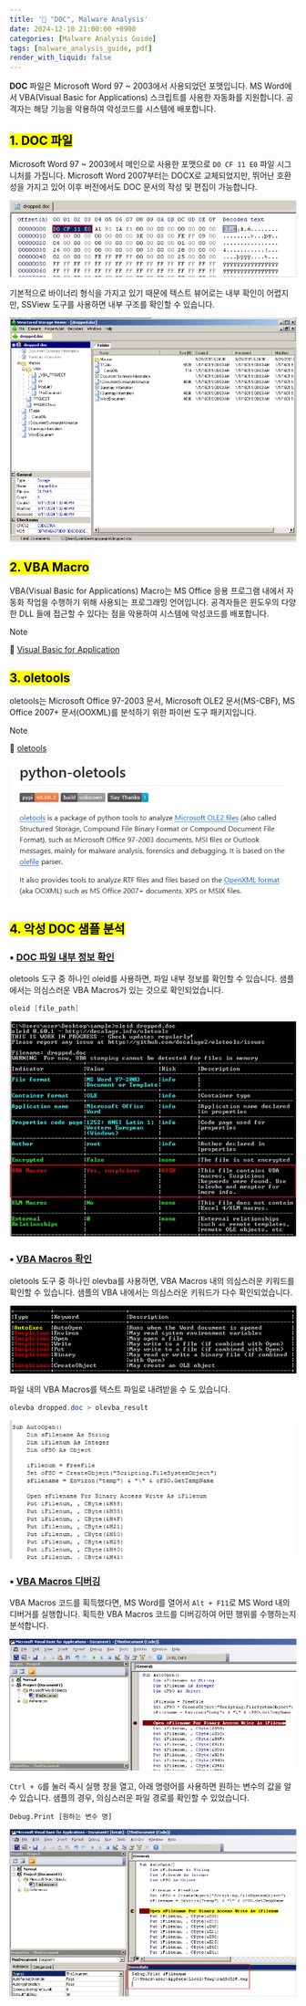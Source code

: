 ```yaml
---
title: '📑 "DOC", Malware Analysis'
date: 2024-12-10 21:00:00 +0900
categories: [Malware Analysis Guide]
tags: [malware_analysis_guide, pdf]
render_with_liquid: false
---
```




**DOC** 파일은 Microsoft Word 97 ~ 2003에서 사용되었던 포맷입니다. MS Word에서 VBA(Visual Basic for Applications) 스크립트를 사용한 자동화를 지원합니다. 공격자는 해당 기능을 악용하여 악성코드를 시스템에 배포합니다.

## <mark>1. DOC 파일</mark>

Microsoft Word 97 ~ 2003에서 메인으로 사용한 포맷으로 `DO CF 11 E0` 파일 시그니처를 가집니다. Microsoft Word 2007부터는 DOCX로 교체되었지만, 뛰어난 호환성을 가지고 있어 이후 버전에서도 DOC 문서의 작성 및 편집이 가능합니다.

<img src="../images/2024-12-13-DOC-Malware-Analysis/IMG-doc 분석-20240911134639250.png" alt="IMG-doc 분석-20240911134639250" style="zoom:80%;" />

기본적으로 바이너리 형식을 가지고 있기 때문에 텍스트 뷰어로는 내부 확인이 어렵지만, SSView 도구를 사용하면 내부 구조를 확인할 수 있습니다.

<img src="../images/2024-12-13-DOC-Malware-Analysis/IMG-doc 분석-20240911135636754.png" alt="IMG-doc 분석-20240911135636754" style="zoom: 67%;" />



## <mark>2. VBA Macro</mark>

 VBA(Visual Basic for Applications) Macro는 MS Office 응용 프로그램 내에서 자동화 작업을 수행하기 위해 사용되는 프로그래밍 언어입니다. 공격자들은 윈도우의 다양한 DLL 들에 접근할 수 있다는 점을 악용하여 시스템에 악성코드를 배포합니다.

> [!NOTE]
>
> 🔗 [Visual Basic for Application](https://learn.microsoft.com/en-us/office/vba/api/overview/)



## <mark>3. oletools</mark>

oletools는 Microsoft Office 97-2003 문서, Microsoft OLE2 문서(MS-CBF), MS Office 2007+ 문서(OOXML)를 분석하기 위한 파이썬 도구 패키지입니다. 

> [!NOTE]
>
> 🔗 [oletools](https://github.com/decalage2/oletools)

<img src="../images/2024-12-13-DOC-Malware-Analysis/image-20241213204010896.png" alt="image-20241213204010896" style="zoom:80%;" />

## <mark>4. 악성 DOC 샘플 분석</mark>

### ▪ <u>DOC 파일 내부 정보 확인</u>

oletools 도구 중 하나인 oleid를 사용하면, 파일 내부 정보를 확인할 수 있습니다. 샘플에서는 의심스러운 VBA Macros가 있는 것으로 확인되었습니다.

```powershell
oleid [file_path]
```

<img src="../images/2024-12-13-DOC-Malware-Analysis/IMG-doc 분석-20240911135359650.png" alt="IMG-doc 분석-20240911135359650" style="zoom:80%;" />

### ▪ <u>VBA Macros 확인</u>

oletools 도구 중 하나인 olevba를 사용하면, VBA Macros 내의 의심스러운 키워드를 확인할 수 있습니다. 샘플의 VBA 내에서는 의심스러운 키워드가 다수 확인되었습니다.

<img src="../images/2024-12-13-DOC-Malware-Analysis/IMG-doc 분석-20240911140121235.png" alt="IMG-doc 분석-20240911140121235" style="zoom:80%;" />

파일 내의 VBA Macros를 텍스트 파일로 내려받을 수 도 있습니다.

```powershell
olevba dropped.doc > olevba_result
```

<img src="../images/2024-12-13-DOC-Malware-Analysis/IMG-doc 분석-20240911140402083.png" alt="IMG-doc 분석-20240911140402083" style="zoom:80%;" />



### ▪ <u>VBA Macros 디버깅</u>

VBA Macros 코드를 획득했다면, MS Word를 열어서 `Alt + F11`로 MS Word 내의 디버거를 실행합니다. 획득한 VBA Macros 코드를 디버깅하여 어떤 행위를 수행하는지 분석합니다.

<img src="../images/2024-12-13-DOC-Malware-Analysis/IMG-doc 분석-20240911140807459.png" alt="IMG-doc 분석-20240911140807459" style="zoom:80%;" />

`Ctrl + G`를 눌러 즉시 실행 창을 열고, 아래 명령어를 사용하면 원하는 변수의 값을 알 수 있습니다. 샘플의 경우, 의심스러운 파일 경로를 확인할 수 있었습니다.

```vbscript
Debug.Print [원하는 변수 명]
```

<img src="../images/2024-12-13-DOC-Malware-Analysis/IMG-doc 분석-20240911141146953.png" alt="IMG-doc 분석-20240911141146953" style="zoom:80%;" />